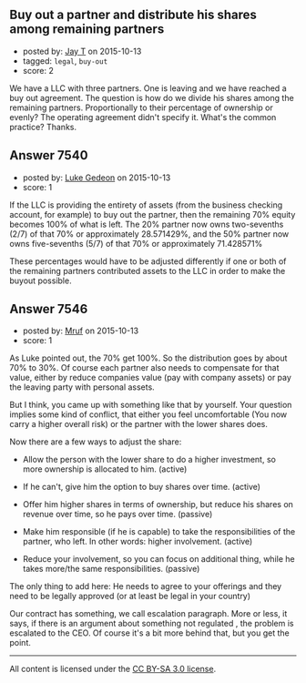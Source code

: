 ## Buy out a partner and distribute his shares among remaining partners

- posted by: [Jay T](https://stackexchange.com/users/7114433/jay-t) on 2015-10-13
- tagged: `legal`, `buy-out`
- score: 2

<p>We have a LLC with three partners. One is leaving and we have reached a buy out agreement. The question is how do we divide his shares among the remaining partners. Proportionally to their percentage of ownership or evenly? The operating agreement didn't specify it. What's the common practice? Thanks.</p>



## Answer 7540

- posted by: [Luke Gedeon](https://stackexchange.com/users/1119600/luke-gedeon) on 2015-10-13
- score: 1

<p>If the LLC is providing the entirety of assets (from the business checking account, for example) to buy out the partner, then the remaining 70% equity becomes 100% of what is left. The 20% partner now owns two-sevenths (2/7) of that 70% or approximately 28.571429%, and the 50% partner now owns five-sevenths (5/7) of that 70% or approximately 71.428571%</p>

<p>These percentages would have to be adjusted differently if one or both of the remaining partners contributed assets to the LLC in order to make the buyout possible.</p>



## Answer 7546

- posted by: [Mruf](https://stackexchange.com/users/3246202/mruf) on 2015-10-13
- score: 1

<p>As Luke pointed out, the 70% get 100%. So the distribution goes by about 70% to 30%. Of course each partner also needs to compensate for that value, either by reduce companies value (pay with company assets) or pay the leaving party with personal assets.</p>

<p>But I think, you came up with something like that by yourself. Your question implies some kind of conflict, that either you feel uncomfortable (You now carry a higher overall risk) or the partner with the lower shares does.</p>

<p>Now there are a few ways to adjust the share:</p>

<ul>
<li><p>Allow the person with the lower share to do a higher investment, so more ownership is allocated to him. (active)</p></li>
<li><p>If he can't, give him the option to buy shares over time. (active)</p></li>
<li><p>Offer him higher shares in terms of ownership, but reduce his shares on revenue over time, so he pays over time. (passive)</p></li>
<li><p>Make him responsible (if he is capable) to take the responsibilities of the partner, who left. In other words: higher involvement. (active)</p></li>
<li><p>Reduce your involvement, so you can focus on additional thing, while he takes more/the same responsibilities. (passive)</p></li>
</ul>

<p>The only thing to add here: He needs to agree to your offerings and they need to be legally approved (or at least be legal in your country)</p>

<p>Our contract has something, we call escalation paragraph. More or less, it says, if there is an argument about something not regulated , the problem is escalated to the CEO. Of course it's a bit more behind that, but you get the point.</p>




---

All content is licensed under the [CC BY-SA 3.0 license](https://creativecommons.org/licenses/by-sa/3.0/).
